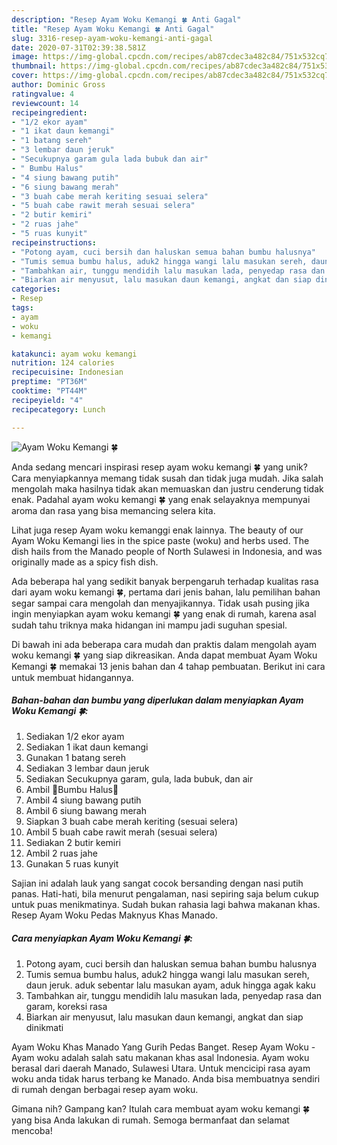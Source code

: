 ```yaml
---
description: "Resep Ayam Woku Kemangi 🍀 Anti Gagal"
title: "Resep Ayam Woku Kemangi 🍀 Anti Gagal"
slug: 3316-resep-ayam-woku-kemangi-anti-gagal
date: 2020-07-31T02:39:38.581Z
image: https://img-global.cpcdn.com/recipes/ab87cdec3a482c84/751x532cq70/ayam-woku-kemangi-🍀-foto-resep-utama.jpg
thumbnail: https://img-global.cpcdn.com/recipes/ab87cdec3a482c84/751x532cq70/ayam-woku-kemangi-🍀-foto-resep-utama.jpg
cover: https://img-global.cpcdn.com/recipes/ab87cdec3a482c84/751x532cq70/ayam-woku-kemangi-🍀-foto-resep-utama.jpg
author: Dominic Gross
ratingvalue: 4
reviewcount: 14
recipeingredient:
- "1/2 ekor ayam"
- "1 ikat daun kemangi"
- "1 batang sereh"
- "3 lembar daun jeruk"
- "Secukupnya garam gula lada bubuk dan air"
- " Bumbu Halus"
- "4 siung bawang putih"
- "6 siung bawang merah"
- "3 buah cabe merah keriting sesuai selera"
- "5 buah cabe rawit merah sesuai selera"
- "2 butir kemiri"
- "2 ruas jahe"
- "5 ruas kunyit"
recipeinstructions:
- "Potong ayam, cuci bersih dan haluskan semua bahan bumbu halusnya"
- "Tumis semua bumbu halus, aduk2 hingga wangi lalu masukan sereh, daun jeruk. aduk sebentar lalu masukan ayam, aduk hingga agak kaku"
- "Tambahkan air, tunggu mendidih lalu masukan lada, penyedap rasa dan garam, koreksi rasa"
- "Biarkan air menyusut, lalu masukan daun kemangi, angkat dan siap dinikmati"
categories:
- Resep
tags:
- ayam
- woku
- kemangi

katakunci: ayam woku kemangi 
nutrition: 124 calories
recipecuisine: Indonesian
preptime: "PT36M"
cooktime: "PT44M"
recipeyield: "4"
recipecategory: Lunch

---
```



![Ayam Woku Kemangi 🍀](https://img-global.cpcdn.com/recipes/ab87cdec3a482c84/751x532cq70/ayam-woku-kemangi-🍀-foto-resep-utama.jpg)

Anda sedang mencari inspirasi resep ayam woku kemangi 🍀 yang unik? Cara menyiapkannya memang tidak susah dan tidak juga mudah. Jika salah mengolah maka hasilnya tidak akan memuaskan dan justru cenderung tidak enak. Padahal ayam woku kemangi 🍀 yang enak selayaknya mempunyai aroma dan rasa yang bisa memancing selera kita.

Lihat juga resep Ayam woku kemanggi enak lainnya. The beauty of our Ayam Woku Kemangi lies in the spice paste (woku) and herbs used. The dish hails from the Manado people of North Sulawesi in Indonesia, and was originally made as a spicy fish dish.

Ada beberapa hal yang sedikit banyak berpengaruh terhadap kualitas rasa dari ayam woku kemangi 🍀, pertama dari jenis bahan, lalu pemilihan bahan segar sampai cara mengolah dan menyajikannya. Tidak usah pusing jika ingin menyiapkan ayam woku kemangi 🍀 yang enak di rumah, karena asal sudah tahu triknya maka hidangan ini mampu jadi suguhan spesial.


Di bawah ini ada beberapa cara mudah dan praktis dalam mengolah ayam woku kemangi 🍀 yang siap dikreasikan. Anda dapat membuat Ayam Woku Kemangi 🍀 memakai 13 jenis bahan dan 4 tahap pembuatan. Berikut ini cara untuk membuat hidangannya.

<!--inarticleads1-->

##### Bahan-bahan dan bumbu yang diperlukan dalam menyiapkan Ayam Woku Kemangi 🍀:

1. Sediakan 1/2 ekor ayam
1. Sediakan 1 ikat daun kemangi
1. Gunakan 1 batang sereh
1. Sediakan 3 lembar daun jeruk
1. Sediakan Secukupnya garam, gula, lada bubuk, dan air
1. Ambil  🥥Bumbu Halus🥥
1. Ambil 4 siung bawang putih
1. Ambil 6 siung bawang merah
1. Siapkan 3 buah cabe merah keriting (sesuai selera)
1. Ambil 5 buah cabe rawit merah (sesuai selera)
1. Sediakan 2 butir kemiri
1. Ambil 2 ruas jahe
1. Gunakan 5 ruas kunyit


Sajian ini adalah lauk yang sangat cocok bersanding dengan nasi putih panas. Hati-hati, bila menurut pengalaman, nasi sepiring saja belum cukup untuk puas menikmatinya. Sudah bukan rahasia lagi bahwa makanan khas. Resep Ayam Woku Pedas Maknyus Khas Manado. 

<!--inarticleads2-->

##### Cara menyiapkan Ayam Woku Kemangi 🍀:

1. Potong ayam, cuci bersih dan haluskan semua bahan bumbu halusnya
1. Tumis semua bumbu halus, aduk2 hingga wangi lalu masukan sereh, daun jeruk. aduk sebentar lalu masukan ayam, aduk hingga agak kaku
1. Tambahkan air, tunggu mendidih lalu masukan lada, penyedap rasa dan garam, koreksi rasa
1. Biarkan air menyusut, lalu masukan daun kemangi, angkat dan siap dinikmati


Ayam Woku Khas Manado Yang Gurih Pedas Banget. Resep Ayam Woku - Ayam woku adalah salah satu makanan khas asal Indonesia. Ayam woku berasal dari daerah Manado, Sulawesi Utara. Untuk mencicipi rasa ayam woku anda tidak harus terbang ke Manado. Anda bisa membuatnya sendiri di rumah dengan berbagai resep ayam woku. 

Gimana nih? Gampang kan? Itulah cara membuat ayam woku kemangi 🍀 yang bisa Anda lakukan di rumah. Semoga bermanfaat dan selamat mencoba!
